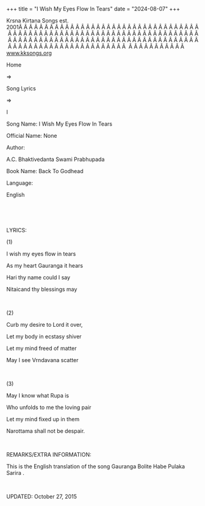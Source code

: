 +++ 
title = "I Wish My Eyes Flow In Tears"
date = "2024-08-07"
+++

Krsna Kirtana Songs est. 2001Â Â Â Â Â Â Â Â Â Â Â Â Â Â Â Â Â Â Â Â Â Â Â Â Â Â Â Â Â Â Â Â Â Â Â Â Â Â Â Â Â Â Â Â Â Â Â Â Â Â Â Â Â Â Â Â Â Â Â Â Â Â Â Â Â Â Â Â Â Â Â Â Â Â Â Â Â Â Â Â Â Â Â Â Â Â Â Â Â Â Â Â Â Â Â Â Â Â Â Â Â Â Â Â Â Â Â Â Â Â Â Â Â Â Â Â Â Â Â Â Â Â Â Â Â Â Â Â Â Â Â Â  Â Â Â Â Â Â Â Â Â Â Â  
www.kksongs.org








Home
 
⇒
 
Song Lyrics
 
⇒
 
I


Song
Name: I Wish My Eyes Flow In Tears


Official
Name: None


Author:

A.C. Bhaktivedanta Swami
Prabhupada


Book
Name: 
Back To Godhead


Language:

English


 




























 


LYRICS:


(1)


I wish
my eyes flow in tears


As my
heart Gauranga it hears


Hari
thy name could I say


Nitaicand
thy blessings may 


 


(2)


Curb
my desire to Lord it over,


Let my
body in ecstasy shiver


Let my
mind freed of matter


May I
see Vrndavana scatter 


 


(3)


May I
know what Rupa is


Who
unfolds to me the loving pair


Let my
mind fixed up in them


Narottama
shall not be despair.


 


REMARKS/EXTRA
INFORMATION:


This
is the English translation of the song 
Gauranga Bolite Habe
Pulaka Sarira
.


 


UPDATED:
 October 27, 2015